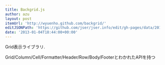 ```yaml
---
title: Backgrid.js
author: azu
layout: post
itemUrl: 'http://wyuenho.github.com/backgrid/'
editJSONPath: 'https://github.com/jser/jser.info/edit/gh-pages/data/2013/01/index.json'
date: '2013-01-04T18:44:00+00:00'
---
```

Grid表示ライブラリ.

Grid/Column/Cell/Formatter/Header/Row/Body/FooterとわかれたAPIを持つ
